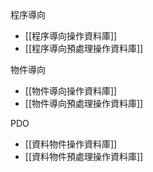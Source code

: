 程序導向
* [[程序導向操作資料庫]]
* [[程序導向預處理操作資料庫]]

物件導向
* [[物件導向操作資料庫]]
* [[物件導向預處理操作資料庫]]

PDO
* [[資料物件操作資料庫]]
* [[資料物件預處理操作資料庫]]